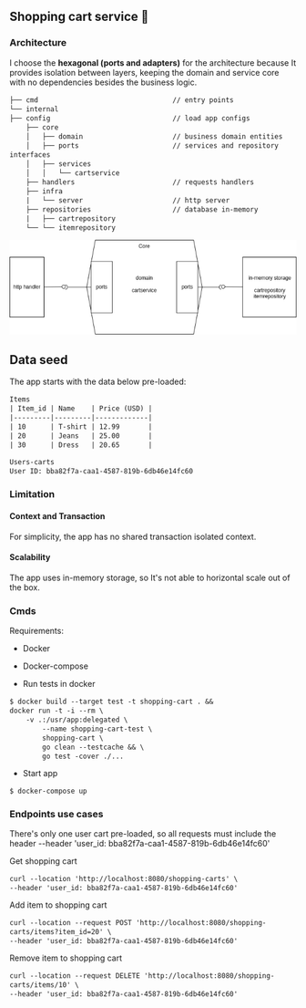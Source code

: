 ## Shopping cart service 🛒

### Architecture

I choose the **hexagonal (ports and adapters)** for the architecture because It provides isolation between layers, keeping the domain and service core with no dependencies besides the business logic.


```
├── cmd                                 // entry points
└── internal   
├── config                              // load app configs          
    ├── core                            
    │   ├── domain                      // business domain entities
    │   ├── ports                       // services and repository interfaces
    │   ├── services
    │   │   └── cartservice
    ├── handlers                        // requests handlers
    ├── infra                               
    |   └── server                      // http server
    ├── repositories                    // database in-memory 
    |   ├── cartrepository
    └── └── itemrepository
```
![Alt text](docs/image.png)

## Data seed

The app starts with the data below pre-loaded:

```
Items
| Item_id | Name    | Price (USD) |
|---------|---------|-------------|
| 10      | T-shirt | 12.99       |
| 20      | Jeans   | 25.00       |
| 30      | Dress   | 20.65       |
```

```
Users-carts
User ID: bba82f7a-caa1-4587-819b-6db46e14fc60 
```

### Limitation

#### Context and Transaction
For simplicity, the app has no shared transaction isolated context.

#### Scalability 
The app uses in-memory storage, so It's not able to horizontal scale out of the box.

### Cmds

Requirements:
- Docker
- Docker-compose

- Run tests in docker
```
$ docker build --target test -t shopping-cart . &&
docker run -t -i --rm \
	-v .:/usr/app:delegated \
		--name shopping-cart-test \
		shopping-cart \
		go clean --testcache && \
		go test -cover ./...
```

- Start app
```
$ docker-compose up
```

### Endpoints use cases

There's only one user cart pre-loaded, so all requests must include the header  --header 'user_id: bba82f7a-caa1-4587-819b-6db46e14fc60'

Get shopping cart
```curl
curl --location 'http://localhost:8080/shopping-carts' \
--header 'user_id: bba82f7a-caa1-4587-819b-6db46e14fc60'
```

Add item to shopping cart
```curl
curl --location --request POST 'http://localhost:8080/shopping-carts/items?item_id=20' \
--header 'user_id: bba82f7a-caa1-4587-819b-6db46e14fc60'
```

Remove item to shopping cart
```curl
curl --location --request DELETE 'http://localhost:8080/shopping-carts/items/10' \
--header 'user_id: bba82f7a-caa1-4587-819b-6db46e14fc60'
```

